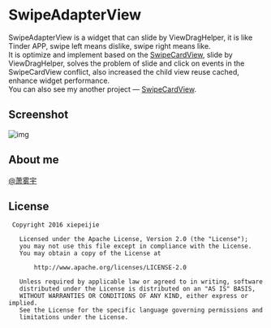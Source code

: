 # SwipeAdapterView

SwipeAdapterView is a widget that can slide by ViewDragHelper, it is like Tinder APP, swipe left means dislike, swipe right means like.  
It is optimize and implement based on the [SwipeCardView](https://github.com/xiepeijie/SwipeCardView), slide by ViewDragHelper, solves the problem of slide and click on events in the SwipeCardView conflict, also increased the child view reuse cached, enhance widget performance.  
You can also see my another project — [SwipeCardView](https://github.com/xiepeijie/SwipeCardView).

## Screenshot

![img](https://github.com/xiepeijie/SwipeAdapterView/blob/master/Screenshot.png)

## About me

[@萧雾宇](http://weibo.com/payge)

## License
```
 Copyright 2016 xiepeijie

   Licensed under the Apache License, Version 2.0 (the "License");
   you may not use this file except in compliance with the License.
   You may obtain a copy of the License at

       http://www.apache.org/licenses/LICENSE-2.0

   Unless required by applicable law or agreed to in writing, software
   distributed under the License is distributed on an "AS IS" BASIS,
   WITHOUT WARRANTIES OR CONDITIONS OF ANY KIND, either express or implied.
   See the License for the specific language governing permissions and
   limitations under the License.
```
